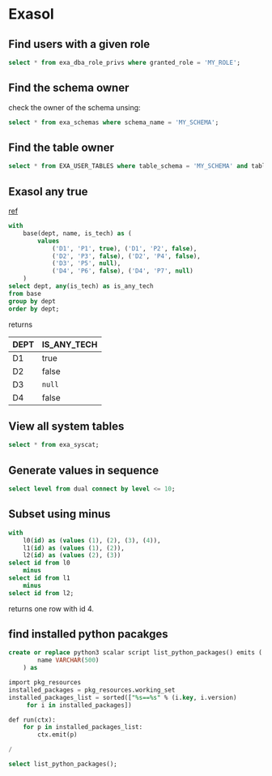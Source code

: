 # Exasol


## Find users with a given role

```sql
select * from exa_dba_role_privs where granted_role = 'MY_ROLE';
```

## Find the schema owner

check the owner of the schema unsing:

```sql
select * from exa_schemas where schema_name = 'MY_SCHEMA';
```

## Find the table owner

```sql
select * from EXA_USER_TABLES where table_schema = 'MY_SCHEMA' and table_name = 'MY_TABLE';
```

## Exasol any true

[ref](https://docs.exasol.com/db/latest/sql_references/functions/alphabeticallistfunctions/any.htm)

```sql
with
    base(dept, name, is_tech) as (
        values
            ('D1', 'P1', true), ('D1', 'P2', false),
            ('D2', 'P3', false), ('D2', 'P4', false),
            ('D3', 'P5', null),
            ('D4', 'P6', false), ('D4', 'P7', null)
    )
select dept, any(is_tech) as is_any_tech
from base
group by dept
order by dept;
```

returns

| DEPT | IS_ANY_TECH |
| ---- | ----------- |
| D1   | true        |
| D2   | false       |
| D3   | `null`      |
| D4   | false       |


## View all system tables 

```sql
select * from exa_syscat;
```

## Generate values in sequence

``` .sql
select level from dual connect by level <= 10;
```

## Subset using minus

``` .sql
with
    l0(id) as (values (1), (2), (3), (4)),
    l1(id) as (values (1), (2)),
    l2(id) as (values (2), (3))
select id from l0
    minus
select id from l1
    minus
select id from l2;
```

returns one row with id 4.


## find installed python pacakges

``` .sql
create or replace python3 scalar script list_python_packages() emits (
        name VARCHAR(500)
    ) as

import pkg_resources
installed_packages = pkg_resources.working_set
installed_packages_list = sorted(["%s==%s" % (i.key, i.version)
     for i in installed_packages])

def run(ctx):
    for p in installed_packages_list:
        ctx.emit(p)

/

select list_python_packages();
```
